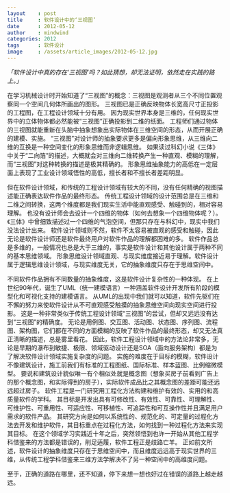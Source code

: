 ```yaml
---
layout    : post
title     : 软件设计中的‘三视图’
date      : 2012-05-12
author    : mindwind
categories: 2012
tags      : 软件设计
image     : /assets/article_images/2012-05-12.jpg
---
```



_「软件设计中真的存在‘三视图’吗？如此猜想，却无法证明，依然走在实践的路上。」_


在学习机械设计时开始知道了“三视图”的概念：三视图是观测者从三个不同位置观察同一个空间几何体所画出的图形。
三视图已是正确反映物体长宽高尺寸正投影的工程图，在工程设计领域十分有用。
因为现实世界本身是三维的，任何现实世界中的立体物体都必然能被“三视图”正确投影到二维的纸面。
工程师们通过物体的三视图就能重新在头脑中抽象想象出实际物体在三维空间的形态，从而开展正确的建模、实施。
“三视图”对设计师的抽象要求更多是偏向形象思维，从三维向二维的互换是一种空间变化的形象思维而非逻辑思维。
如果读过科幻小说《三体》中关于“二向箔”的描述，大概就会对三维向二维转换产生一种直观、模糊的理解，而“三视图”对这种转换的描述是极其精确的。
形象思维抽象能力的高低在一定层面上表现了工业设计领域悟性的高低，擅长者和不擅长者差距明显。

但在软件设计领域，和传统的工程设计领域有较大的不同，没有任何精确的视图描述能正确表达软件作品的最终形态。
传统工程设计领域的设计范围总是在三维和二维之间转换，这两个维度都是我们现实生活中能直观感受、触碰到的，相对容易理解。
也没有设计师会去设计一个四维的物体（如何去想象一个四维物体呢？）。《三体》中曾细致描述过一个四维的气泡空间，但那只存在与科幻中，现实中我们没法设计出来。
软件设计领域则不然，软件不太容易被直观的感受和触碰，因此无论是软件设计师还是软件最终用户对软件作品的理解都困难的多。
软件作品总是多维的，一般情况也总是大于三维的，事实是软件设计和其他设计属于两种不同的基本思维领域。
形象思维设计领域直观、与现实维度接近易于理解。软件设计属于逻辑思维设计领域，与现实维度无关，它的抽象维度只存在于思维空间中。

不同软件作品拥有不同数量的抽象维度，这是软件设计复杂性的一种体现。
在上世纪90年代，诞生了UML（统一建模语言）一种涵盖软件设计开发所有阶段的模型化和可视化支持的建模语言。
从UML的出现中我们就可以知道，软件先驱们在不懈的努力来使软件设计从不可直观感受触摸的抽象思维空间向现实空间进行投影。
这是一种非常类似于传统工程设计领域“三视图”的尝试，但却又远远没有达到“三视图”的精确度。
无论是用例图、交互图、活动图、状态图、序列图、流程图、架构图，它们都在不同的方面模糊的反映了软件作品的最终形态，却又无法真正清晰的描述，总是雾里看花。
因此，软件工程设计领域中的方法论非常多，无论是早期的瀑布到敏捷、极限、领域驱动设计还是SOA（面向服务架构）都是为了解决软件设计领域实施复杂度的问题。
实施的难度在于目标的模糊，软件设计不像建筑设计，施工前我们有标准的工程图纸、国际标准、样本蓝图、比例缩微模型。
要说和建筑设计貌似唯一有个相似处就是概念图（想象买房子前看到广告上的那个概念图，和实际得到的房子），实际软件成品比之其概念图的差距可能还远远超过房子。
软件工程是一门研究用工程化方法构建和维护有效的、实用的和高质量软件的学科。
其目标是开发出具有可修改性、有效性、可靠性、可理解性、可维护性、可重用性、可适应性、可移植性、可追踪性和可互操作性并且满足用户需求的软件产品。
其研究方向是如何以系统性的、规范化的、可定量的过程化方法去开发和维护软件，其目标重点在过程化方法，如何找到一种过程化方法来实现其目标。
在这个领域学习实践近十年之后，突然领悟到也许一开始从其他工程学科借鉴来的方法都是错误的，削足适履，软件工程正是歧路亡羊。
正如前文所述，软件设计的抽象维度只存在于思维空间中，而且维度远远高于现实世界的三维，从传统工程学科借鉴来三维方法学解决不了另一种空间中的高维度问题。

至于，正确的道路在哪里，还不知道，停下来想一想也好过在错误的道路上越走越远。
